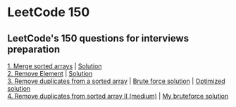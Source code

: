 # LeetCode 150
## LeetCode's 150 questions for interviews preparation
[1. Merge sorted arrays](./merge-sorted-arrays/problem.txt) | [Solution](./merge-sorted-arrays/solution.py)  
[2. Remove Element](./remove-element/problem.txt) | [Solution](./remove-element/solution.py)  
[3. Remove duplicates from a sorted array](./remove-duplicates-from-sorted-array/problem.txt) | [Brute force solution](./remove-duplicates-from-sorted-array/solution.py) | [Optimized solution](./remove-duplicates-from-sorted-array/solution2.py)  
[4. Remove duplicates from sorted array II (medium)](./remove-duplicates-from-sorted-array-II-(medium)/problem.txt) | [My bruteforce solution](./remove-duplicates-from-sorted-array-II-(medium)/solution.py)
